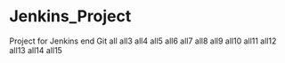 # Jenkins_Project
Project for Jenkins end Git
all
all3
all4
all5
all6
all7
all8
all9
all10
all11
all12
all13
all14
all15
